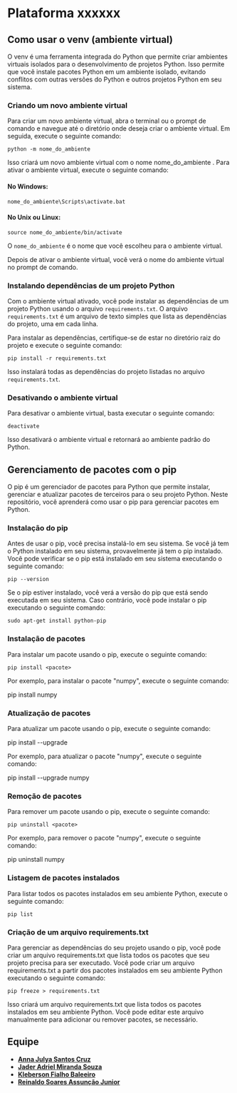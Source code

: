 # Plataforma xxxxxx

## Como usar o venv (ambiente virtual)

O venv é uma ferramenta integrada do Python que permite criar ambientes virtuais isolados para o desenvolvimento de projetos Python. Isso permite que você instale pacotes Python em um ambiente isolado, evitando conflitos com outras versões do Python e outros projetos Python em seu sistema.

### Criando um novo ambiente virtual

Para criar um novo ambiente virtual, abra o terminal ou o prompt de comando e navegue até o diretório onde deseja criar o ambiente virtual. Em seguida, execute o seguinte comando:

```
python -m nome_do_ambiente
```

Isso criará um novo ambiente virtual com o nome nome_do_ambiente . Para ativar o ambiente virtual, execute o seguinte comando:

#### No Windows:


```
nome_do_ambiente\Scripts\activate.bat
```

#### No Unix ou Linux:


```
source nome_do_ambiente/bin/activate
```


O `nome_do_ambiente` é o nome que você escolheu para o ambiente virtual.

Depois de ativar o ambiente virtual, você verá o nome do ambiente virtual no prompt de comando.

### Instalando dependências de um projeto Python

Com o ambiente virtual ativado, você pode instalar as dependências de um projeto Python usando o arquivo `requirements.txt`. O arquivo `requirements.txt` é um arquivo de texto simples que lista as dependências do projeto, uma em cada linha.

Para instalar as dependências, certifique-se de estar no diretório raiz do projeto e execute o seguinte comando:

```
pip install -r requirements.txt
```


Isso instalará todas as dependências do projeto listadas no arquivo `requirements.txt`.

### Desativando o ambiente virtual

Para desativar o ambiente virtual, basta executar o seguinte comando:


```
deactivate
```


Isso desativará o ambiente virtual e retornará ao ambiente padrão do Python.

## Gerenciamento de pacotes com o pip

O pip é um gerenciador de pacotes para Python que permite instalar, gerenciar e atualizar pacotes de terceiros para o seu projeto Python. Neste repositório, você aprenderá como usar o pip para gerenciar pacotes em Python.

### Instalação do pip

Antes de usar o pip, você precisa instalá-lo em seu sistema. Se você já tem o Python instalado em seu sistema, provavelmente já tem o pip instalado. Você pode verificar se o pip está instalado em seu sistema executando o seguinte comando:

```
pip --version
```
Se o pip estiver instalado, você verá a versão do pip que está sendo executada em seu sistema. Caso contrário, você pode instalar o pip executando o seguinte comando:

```
sudo apt-get install python-pip
```

### Instalação de pacotes

Para instalar um pacote usando o pip, execute o seguinte comando:
```
pip install <pacote>
```

Por exemplo, para instalar o pacote "numpy", execute o seguinte comando:

pip install numpy

### Atualização de pacotes

Para atualizar um pacote usando o pip, execute o seguinte comando:

pip install --upgrade <pacote>

Por exemplo, para atualizar o pacote "numpy", execute o seguinte comando:

pip install --upgrade numpy

### Remoção de pacotes

Para remover um pacote usando o pip, execute o seguinte comando:

```
pip uninstall <pacote>
```

Por exemplo, para remover o pacote "numpy", execute o seguinte comando:

pip uninstall numpy

### Listagem de pacotes instalados

Para listar todos os pacotes instalados em seu ambiente Python, execute o seguinte comando:

```
pip list
```

### Criação de um arquivo requirements.txt

Para gerenciar as dependências do seu projeto usando o pip, você pode criar um arquivo requirements.txt que lista todos os pacotes que seu projeto precisa para ser executado. Você pode criar um arquivo requirements.txt a partir dos pacotes instalados em seu ambiente Python executando o seguinte comando:

```
pip freeze > requirements.txt
```

Isso criará um arquivo requirements.txt que lista todos os pacotes instalados em seu ambiente Python. Você pode editar este arquivo manualmente para adicionar ou remover pacotes, se necessário.


## Equipe

- [**Anna Julya Santos Cruz**](https://github.com/JulyaCruz)
- [**Jader Adriel Miranda Souza**](https://github.com/jaderAdriel)
- [**Kleberson Fialho Baleeiro**](https://github.com/klebersonfialhobaleeiro)
- [**Reinaldo Soares Assunção Junior**](https://github.com/reinaldo-a)

